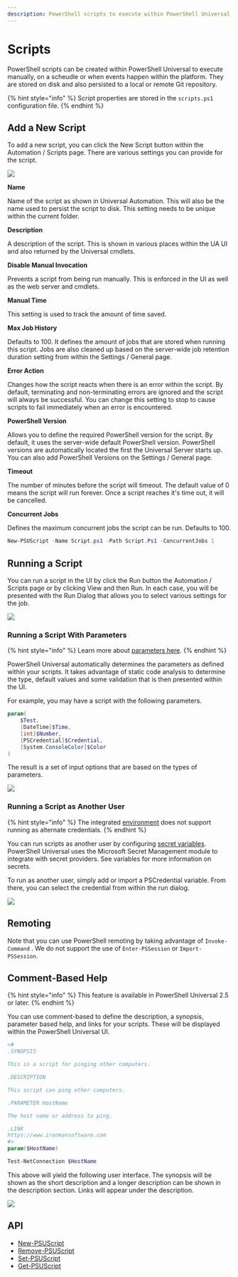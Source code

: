 ```yaml
---
description: PowerShell scripts to execute within PowerShell Universal.
---
```


# Scripts

PowerShell scripts can be created within PowerShell Universal to execute manually, on a scheudle or when events happen within the platform. They are stored on disk and also persisted to a local or remote Git repository.

{% hint style="info" %}
Script properties are stored in the `scripts.ps1` configuration file.
{% endhint %}

## Add a New Script

To add a new script, you can click the New Script button within the Automation / Scripts page. There are various settings you can provide for the script.

![](<../../.gitbook/assets/image (307).png>)

**Name**

Name of the script as shown in Universal Automation. This will also be the name used to persist the script to disk. This setting needs to be unique within the current folder.

**Description**

A description of the script. This is shown in various places within the UA UI and also returned by the Universal cmdlets.

**Disable Manual Invocation**

Prevents a script from being run manually. This is enforced in the UI as well as the web server and cmdlets.

**Manual Time**

This setting is used to track the amount of time saved.

**Max Job History**

Defaults to 100. It defines the amount of jobs that are stored when running this script. Jobs are also cleaned up based on the server-wide job retention duration setting from within the Settings / General page.

**Error Action**

Changes how the script reacts when there is an error within the script. By default, terminating and non-terminating errors are ignored and the script will always be successful. You can change this setting to stop to cause scripts to fail immediately when an error is encountered.

**PowerShell Version**

Allows you to define the required PowerShell version for the script. By default, it uses the server-wide default PowerShell version. PowerShell versions are automatically located the first the Universal Server starts up. You can also add PowerShell Versions on the Settings / General page.

**Timeout**

The number of minutes before the script will timeout. The default value of 0 means the script will run forever. Once a script reaches it's time out, it will be cancelled.

**Concurrent Jobs**

Defines the maximum concurrent jobs the script can be run. Defaults to 100.

```powershell
New-PSUScript -Name Script.ps1 -Path Script.Ps1 -ConcurrentJobs 1
```

## Running a Script

You can run a script in the UI by click the Run button the Automation / Scripts page or by clicking View and then Run. In each case, you will be presented with the Run Dialog that allows you to select various settings for the job.

![](<../../.gitbook/assets/image (311).png>)

### Running a Script With Parameters

{% hint style="info" %}
Learn more about [parameters here](parameters.md).
{% endhint %}

PowerShell Universal automatically determines the parameters as defined within your scripts. It takes advantage of static code analysis to determine the type, default values and some validation that is then presented within the UI.

For example, you may have a script with the following parameters.

```powershell
param(
    $Test,
    [DateTime]$Time, 
    [int]$Number,
    [PSCredential]$Credential,
    [System.ConsoleColor]$Color
)
```

The result is a set of input options that are based on the types of parameters.

![](<../../.gitbook/assets/image (312) (1).png>)

### Running a Script as Another User

{% hint style="info" %}
The integrated [environment](../../config/environments.md) does not support running as alternate credentials.&#x20;
{% endhint %}

You can run scripts as another user by configuring [secret variables](../../platform/variables.md#creating-a-secret-variable). PowerShell Universal uses the Microsoft Secret Management module to integrate with secret providers. See variables for more information on secrets.

To run as another user, simply add or import a PSCredential variable. From there, you can select the credential from within the run dialog.

![](<../../.gitbook/assets/image (301).png>)

## Remoting

Note that you can use PowerShell remoting by taking advantage of `Invoke-Command` . We do not support the use of `Enter-PSSession` or `Import-PSSession`.

## Comment-Based Help

{% hint style="info" %}
This feature is available in PowerShell Universal 2.5 or later.
{% endhint %}

You can use comment-based to define the description, a synopsis, parameter based help, and links for your scripts. These will be displayed within the PowerShell Universal UI.&#x20;

```powershell
<#
.SYNOPSIS 

This is a script for pinging other computers. 

.DESCRIPTION

This script can ping other computers. 

.PARAMETER HostName

The host name or address to ping. 

.LINK
https://www.ironmansoftware.com
#>
param($HostName)

Test-NetConnection $HostName
```

This above will yield the following user interface. The synopsis will be shown as the short description and a longer description can be shown in the description section. Links will appear under the description.&#x20;

![](<../../.gitbook/assets/image (306) (1) (1) (1).png>)



## API

* [New-PSUScript](../../cmdlets/New-PSUScript.txt)
* [Remove-PSUScript](../../cmdlets/Remove-PSUScript.txt)
* [Set-PSUScript](../../cmdlets/Set-PSUScript.txt)
* [Get-PSUScript](../../cmdlets/Get-PSUScript.txt)

